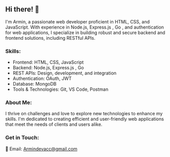 ## Hi there! 👋

I'm Armin, a passionate web developer proficient in HTML, CSS, and JavaScript. With experience in Node.js, Express.js , Go , and authentication for web applications, I specialize in building robust and secure backend and frontend solutions, including RESTful APIs.

### Skills:

- Frontend: HTML, CSS, JavaScript
- Backend: Node.js, Express.js , Go
- REST APIs: Design, development, and integration
- Authentication: OAuth, JWT
- Database: MongoDB
- Tools & Technologies: Git, VS Code, Postman

### About Me:

I thrive on challenges and love to explore new technologies to enhance my skills. I'm dedicated to creating efficient and user-friendly web applications that meet the needs of clients and users alike.

### Get in Touch:

📧 Email: Armindevacc@gmail.com
